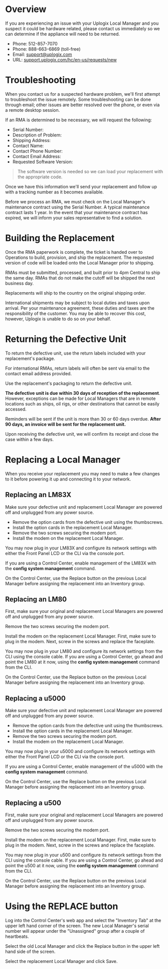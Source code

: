 <!-- 5.4 -->

# Overview

If you are experiencing an issue with your Uplogix Local Manager and you suspect it could be hardware related, please contact us immediately so we can determine if the appliance will need to be returned.

* Phone: 512-857-7070
* Phone: 888-663-6869 (toll-free)
* Email: support@uplogix.com
* URL: [support.uplogix.com/hc/en-us/requests/new](https://support.uplogix.com/hc/en-us/requests/new)

# Troubleshooting

When you contact us for a suspected hardware problem, we'll first attempt to troubleshoot the issue remotely. Some troubleshooting can be done through email; other issues are better resolved over the phone, or even via a remote desktop session.

If an RMA is determined to be necessary, we will request the following:

* Serial Number:
* Description of Problem:
* Shipping Address:
* Contact Name:
* Contact Phone Number:
* Contact Email Address:
* Requested Software Version:

> The software version is needed so we can load your replacement with the appropriate code.

Once we have this information we'll send your replacement and follow up with a tracking number as it becomes available.

Before we process an RMA, we must check on the Local Manager's maintenance contract using the Serial Number. A typical maintenance contract lasts 1 year. In the event that your maintenance contract has expired, we will inform your sales representative to find a solution.

# Building the Replacement

Once the RMA paperwork is complete, the ticket is handed over to Operations to build, provision, and ship the replacement. The requested version of code will be loaded onto the Local Manager prior to shipping.

RMAs must be submitted, processed, and built prior to 4pm Central to ship the same day. RMAs that do not make the cutoff will be shipped the next business day.

Replacements will ship to the country on the original shipping order.

<div class='warning' /><i class='fa fa-globe'></i> International shipments may be subject to local duties and taxes upon arrival. Per your maintenance agreement, these duties and taxes are the responsibility of the customer. You may be able to recover this cost, however, Uplogix is unable to do so on your behalf.</div>

# Returning the Defective Unit

To return the defective unit, use the return labels included with your replacement's 
package.

For international RMAs, return labels will often be sent via email to the contact email address provided.

Use the replacement's packaging to return the defective unit.

**The defective unit is due within 30 days of reception of the replacement**. However, exceptions can be made for Local Managers that are in remote locations such as ships, oil rigs, or other destinations that cannot be easily accessed.

Reminders will be sent if the unit is more than 30 or 60 days overdue. **After 90 days, an invoice will be sent for the replacement unit.**

Upon receiving the defective unit, we will confirm its receipt and close the case within a few days.

# Replacing a Local Manager

When you receive your replacement you may need to make a few changes to it before powering it up and connecting it to your network.

## Replacing an LM83X

Make sure your defective unit and replacement Local Manager are powered off and unplugged from any power source.

* Remove the option cards from the defective unit using the thumbscrews.
* Install the option cards in the replacement Local Manager.
* Remove the two screws securing the modem port.
* Install the modem on the replacement Local Manager.

You may now plug in your LM83X and configure its network settings with either the Front Panel LCD or the CLI via the console port.

If you are using a Control Center, enable management of the LM83X with the **config system management** command.

On the Control Center, use the Replace button on the previous Local Manager before assigning the replacement into an Inventory group.

## Replacing an LM80

First, make sure your original and replacement Local Managers are powered off and unplugged from any power source.

Remove the two screws securing the modem port.

Install the modem on the replacement Local Manager. First, make sure to plug in the modem. Next, screw in the screws and replace the faceplate.

You may now plug in your LM80 and configure its network settings from the CLI using the console cable. If you are using a Control Center, go ahead and point the LM80 at it now, using the **config system management** command from the CLI.

On the Control Center, use the Replace button on the previous Local Manager before assigning the replacement into an Inventory group.

## Replacing a u5000

Make sure your defective unit and replacement Local Manager are powered off and unplugged from any power source.

* Remove the option cards from the defective unit using the thumbscrews.
* Install the option cards in the replacement Local Manager.
* Remove the two screws securing the modem port.
* Install the modem on the replacement Local Manager.

You may now plug in your u5000 and configure its network settings with either the Front Panel LCD or the CLI via the console port.

If you are using a Control Center, enable management of the u5000 with the **config system management** command.

On the Control Center, use the Replace button on the previous Local Manager before assigning the replacement into an Inventory group.

## Replacing a u500

First, make sure your original and replacement Local Managers are powered off and unplugged from any power source.

Remove the two screws securing the modem port.

Install the modem on the replacement Local Manager. First, make sure to plug in the modem. Next, screw in the screws and replace the faceplate.

You may now plug in your u500 and configure its network settings from the CLI using the console cable. If you are using a Control Center, go ahead and point the u500 at it now, using the **config system management** command from the CLI.

On the Control Center, use the Replace button on the previous Local Manager before assigning the replacement into an Inventory group.

# Using the REPLACE button

Log into the Control Center's web app and select the "Inventory Tab" at the upper left hand corner of the screen. The new Local Manager's serial number will appear under the "Unassigned" group after a couple of heartbeats.

Select the old Local Manager and click the Replace button in the upper left hand side of the screen.

Select the replacement Local Manager and click Save.